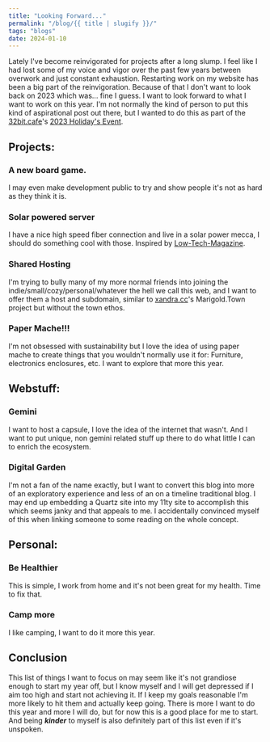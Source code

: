 ```yaml
---
title: "Looking Forward..."
permalink: "/blog/{{ title | slugify }}/"
tags: "blogs"
date: 2024-01-10
---
```


Lately I've become reinvigorated for projects after a long slump. I feel like I had lost some of my voice and vigor over the past few years between overwork and just constant exhaustion. Restarting work on my website has been a big part of the reinvigoration. Because of that I don't want to look back on 2023 which was... fine I guess. I want to look forward to what I want to work on this year. I'm not normally the kind of person to put this kind of aspirational post out there, but I wanted to do this as part of the [32bit.cafe](https://32bit.cafe/)'s [2023 Holiday's Event](https://32bit.cafe/holidays2023/).

## Projects: 

### A new board game. 

I may even make development public to try and show people it's not as hard as they think it is.

### Solar powered server

I have a nice high speed fiber connection and live in a solar power mecca, I should do something cool with those. Inspired by [Low-Tech-Magazine](https://solar.lowtechmagazine.com/).

### Shared Hosting

I'm trying to bully many of my more normal friends into joining the indie/small/cozy/personal/whatever the hell we call this web, and I want to offer them a host and subdomain, similar to [xandra.cc](https://xandra.cc/)'s Marigold.Town project but without the town ethos.

### Paper Mache!!!

I'm not obsessed with sustainability but I love the idea of using paper mache to create things that you wouldn't normally use it for: Furniture, electronics enclosures, etc. I want to explore that more this year.

## Webstuff:

### Gemini

I want to host a capsule, I love the idea of the internet that wasn't. And I want to put unique, non gemini related stuff up there to do what little I can to enrich the ecosystem.

### Digital Garden

I'm not a fan of the name exactly, but I want to convert this blog into more of an exploratory experience and less of an on a timeline traditional blog. I may end up embedding a Quartz site into my 11ty site to accomplish this which seems janky and that appeals to me. I accidentally convinced myself of this when linking someone to some reading on the whole concept.

## Personal:

### Be Healthier

This is simple, I work from home and it's not been great for my health. Time to fix that.

### Camp more

I like camping, I want to do it more this year.

## Conclusion

This list of things I want to focus on may seem like it's not grandiose enough to start my year off, but I know myself and I will get depressed if I aim too high and start not achieving it. If I keep my goals reasonable I'm more likely to hit them and actually keep going. There is more I want to do this year and more I will do, but for now this is a good place for me to start. And being ***kinder*** to myself is also definitely part of this list even if it's unspoken.